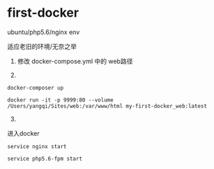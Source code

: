 # first-docker
ubuntu/php5.6/nginx env

适应老旧的环境/无奈之举

1. 修改 docker-compose.yml 中的 web路径

2. 
```
docker-composer up

docker run -it -p 9999:80 --volume /Users/yangqi/Sites/web:/var/www/html my-first-docker_web:latest
```

3.
进入docker
```
service nginx start
```

```
service php5.6-fpm start
```
